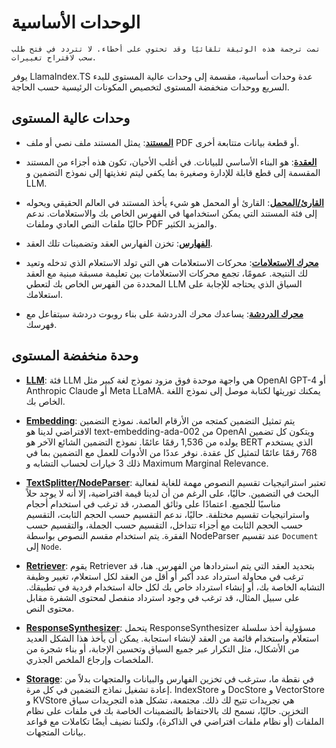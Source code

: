 # الوحدات الأساسية

`تمت ترجمة هذه الوثيقة تلقائيًا وقد تحتوي على أخطاء. لا تتردد في فتح طلب سحب لاقتراح تغييرات.`

يوفر LlamaIndex.TS عدة وحدات أساسية، مقسمة إلى وحدات عالية المستوى للبدء السريع ووحدات منخفضة المستوى لتخصيص المكونات الرئيسية حسب الحاجة.

## وحدات عالية المستوى

- [**المستند**](./high_level/documents_and_nodes.md): يمثل المستند ملف نصي أو ملف PDF أو قطعة بيانات متتابعة أخرى.

- [**العقدة**](./high_level/documents_and_nodes.md): هو البناء الأساسي للبيانات. في أغلب الأحيان، تكون هذه أجزاء من المستند المقسمة إلى قطع قابلة للإدارة وصغيرة بما يكفي ليتم تغذيتها إلى نموذج التضمين و LLM.

- [**القارئ/المحمل**](./high_level/data_loader.md): القارئ أو المحمل هو شيء يأخذ المستند في العالم الحقيقي ويحوله إلى فئة المستند التي يمكن استخدامها في الفهرس الخاص بك والاستعلامات. ندعم حاليًا ملفات النص العادي وملفات PDF والمزيد الكثير.

- [**الفهارس**](./high_level/data_index.md): تخزن الفهارس العقد وتضمينات تلك العقد.

- [**محرك الاستعلامات**](./high_level/query_engine.md): محركات الاستعلامات هي التي تولد الاستعلام الذي تدخله وتعيد لك النتيجة. عمومًا، تجمع محركات الاستعلامات بين تعليمة مسبقة مبنية مع العقد المحددة من الفهرس الخاص بك لتعطي LLM السياق الذي يحتاجه للإجابة على استعلامك.

- [**محرك الدردشة**](./high_level/chat_engine.md): يساعدك محرك الدردشة على بناء روبوت دردشة سيتفاعل مع فهرسك.

## وحدة منخفضة المستوى

- [**LLM**](./low_level/llm.md): فئة LLM هي واجهة موحدة فوق مزود نموذج لغة كبير مثل OpenAI GPT-4 أو Anthropic Claude أو Meta LLaMA. يمكنك توريثها لكتابة موصل إلى نموذج اللغة الخاص بك.

- [**Embedding**](./low_level/embedding.md): يتم تمثيل التضمين كمتجه من الأرقام العائمة. نموذج التضمين الافتراضي لدينا هو text-embedding-ada-002 من OpenAI ويتكون كل تضمين يولده من 1,536 رقمًا عائمًا. نموذج التضمين الشائع الآخر هو BERT الذي يستخدم 768 رقمًا عائمًا لتمثيل كل عقدة. نوفر عددًا من الأدوات للعمل مع التضمين بما في ذلك 3 خيارات لحساب التشابه و Maximum Marginal Relevance.

- [**TextSplitter/NodeParser**](./low_level/node_parser.md): تعتبر استراتيجيات تقسيم النصوص مهمة للغاية لفعالية البحث في التضمين. حاليًا، على الرغم من أن لدينا قيمة افتراضية، إلا أنه لا يوجد حلاً مناسبًا للجميع. اعتمادًا على وثائق المصدر، قد ترغب في استخدام أحجام واستراتيجيات تقسيم مختلفة. حاليًا، ندعم التقسيم حسب الحجم الثابت، التقسيم حسب الحجم الثابت مع أجزاء تتداخل، التقسيم حسب الجملة، والتقسيم حسب الفقرة. يتم استخدام مقسم النصوص بواسطة NodeParser عند تقسيم `Document` إلى `Node`.

- [**Retriever**](./low_level/retriever.md): يقوم Retriever بتحديد العقد التي يتم استردادها من الفهرس. هنا، قد ترغب في محاولة استرداد عدد أكبر أو أقل من العقد لكل استعلام، تغيير وظيفة التشابه الخاصة بك، أو إنشاء استرداد خاص بك لكل حالة استخدام فردية في تطبيقك. على سبيل المثال، قد ترغب في وجود استرداد منفصل لمحتوى الشفرة مقابل محتوى النص.

- [**ResponseSynthesizer**](./low_level/response_synthesizer.md): يتحمل ResponseSynthesizer مسؤولية أخذ سلسلة استعلام واستخدام قائمة من العقد لإنشاء استجابة. يمكن أن يأخذ هذا الشكل العديد من الأشكال، مثل التكرار عبر جميع السياق وتحسين الإجابة، أو بناء شجرة من الملخصات وإرجاع الملخص الجذري.

- [**Storage**](./low_level/storage.md): في نقطة ما، سترغب في تخزين الفهارس والبيانات والمتجهات بدلاً من إعادة تشغيل نماذج التضمين في كل مرة. IndexStore و DocStore و VectorStore و KVStore هي تجريدات تتيح لك ذلك. مجتمعة، تشكل هذه التجريدات سياق التخزين. حاليًا، نسمح لك بالاحتفاظ بالتضمينات الخاصة بك في ملفات على نظام الملفات (أو نظام ملفات افتراضي في الذاكرة)، ولكننا نضيف أيضًا تكاملات مع قواعد بيانات المتجهات.

